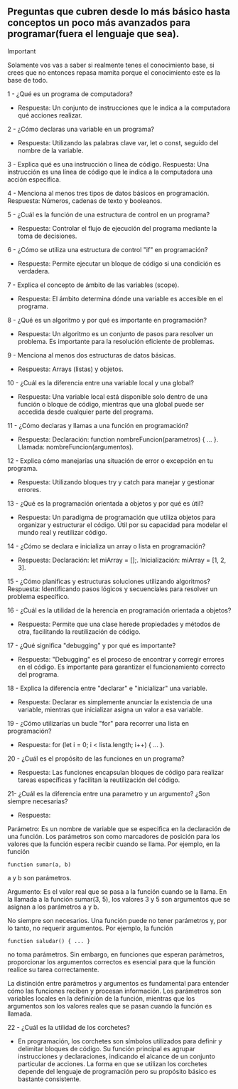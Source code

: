 ## Preguntas que cubren desde lo más básico hasta conceptos un poco más avanzados para programar(fuera el lenguaje que sea). 

> [!Important]
> Solamente vos vas a saber si realmente tenes el conocimiento base, si crees que no entonces repasa mamita porque el conocimiento este es la base de todo.

1 - ¿Qué es un programa de computadora?
- Respuesta: Un conjunto de instrucciones que le indica a la computadora qué acciones realizar.

2 - ¿Cómo declaras una variable en un programa?
- Respuesta: Utilizando las palabras clave var, let o const, seguido del nombre de la variable.

3 - Explica qué es una instrucción o línea de código.
Respuesta: Una instrucción es una línea de código que le indica a la computadora una acción específica.

4 - Menciona al menos tres tipos de datos básicos en programación.
Respuesta: Números, cadenas de texto y booleanos.

5 - ¿Cuál es la función de una estructura de control en un programa?
- Respuesta: Controlar el flujo de ejecución del programa mediante la toma de decisiones.

6 - ¿Cómo se utiliza una estructura de control "if" en programación?
- Respuesta: Permite ejecutar un bloque de código si una condición es verdadera.

7 - Explica el concepto de ámbito de las variables (scope).
- Respuesta: El ámbito determina dónde una variable es accesible en el programa.

8 - ¿Qué es un algoritmo y por qué es importante en programación?
- Respuesta: Un algoritmo es un conjunto de pasos para resolver un problema. Es importante para la resolución eficiente de problemas.

9 - Menciona al menos dos estructuras de datos básicas.
- Respuesta: Arrays (listas) y objetos.

10 - ¿Cuál es la diferencia entre una variable local y una global?
- Respuesta: Una variable local está disponible solo dentro de una función o bloque de código, mientras que una global puede ser accedida desde cualquier parte del programa.

11 - ¿Cómo declaras y llamas a una función en programación?
- Respuesta: Declaración: function nombreFuncion(parametros) { ... }. Llamada: nombreFuncion(argumentos).

12 - Explica cómo manejarías una situación de error o excepción en tu programa.
- Respuesta: Utilizando bloques try y catch para manejar y gestionar errores.

13 - ¿Qué es la programación orientada a objetos y por qué es útil?
- Respuesta: Un paradigma de programación que utiliza objetos para organizar y estructurar el código. Útil por su capacidad para modelar el mundo real y reutilizar código.

14 - ¿Cómo se declara e inicializa un array o lista en programación?
- Respuesta: Declaración: let miArray = [];. Inicialización: miArray = [1, 2, 3].

15 - ¿Cómo planificas y estructuras soluciones utilizando algoritmos?
Respuesta: Identificando pasos lógicos y secuenciales para resolver un problema específico.

16 - ¿Cuál es la utilidad de la herencia en programación orientada a objetos?
- Respuesta: Permite que una clase herede propiedades y métodos de otra, facilitando la reutilización de código.

17 - ¿Qué significa "debugging" y por qué es importante?
- Respuesta: "Debugging" es el proceso de encontrar y corregir errores en el código. Es importante para garantizar el funcionamiento correcto del programa.

18 - Explica la diferencia entre "declarar" e "inicializar" una variable.
- Respuesta: Declarar es simplemente anunciar la existencia de una variable, mientras que inicializar asigna un valor a esa variable.

19 - ¿Cómo utilizarías un bucle "for" para recorrer una lista en programación?
- Respuesta: for (let i = 0; i < lista.length; i++) { ... }.

20 - ¿Cuál es el propósito de las funciones en un programa?
- Respuesta: Las funciones encapsulan bloques de código para realizar tareas específicas y facilitan la reutilización del código.

21- ¿Cuál es la diferencia entre una parametro y un argumento? ¿Son siempre necesarias?
- Respuesta:

Parámetro: Es un nombre de variable que se especifica en la declaración de una función. Los parámetros son como marcadores de posición para los valores que la función espera recibir cuando se llama. Por ejemplo, en la función 

```
function sumar(a, b)
```

 a y b son parámetros.

Argumento: Es el valor real que se pasa a la función cuando se la llama. En la llamada a la función sumar(3, 5), los valores 3 y 5 son argumentos que se asignan a los parámetros a y b.

No siempre son necesarios. Una función puede no tener parámetros y, por lo tanto, no requerir argumentos. Por ejemplo, la función 

```
function saludar() { ... } 
```

no toma parámetros. Sin embargo, en funciones que esperan parámetros, proporcionar los argumentos correctos es esencial para que la función realice su tarea correctamente.

La distinción entre parámetros y argumentos es fundamental para entender cómo las funciones reciben y procesan información. Los parámetros son variables locales en la definición de la función, mientras que los argumentos son los valores reales que se pasan cuando la función es llamada.

22 - ¿Cuál es la utilidad de los corchetes?
- En programación, los corchetes son símbolos utilizados para definir y delimitar bloques de código. Su función principal es agrupar instrucciones y declaraciones, indicando el alcance de un conjunto particular de acciones. La forma en que se utilizan los corchetes depende del lenguaje de programación pero su propósito básico es bastante consistente. 